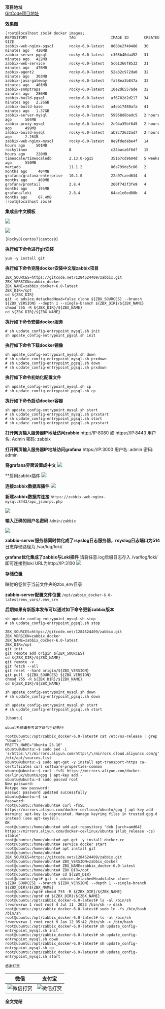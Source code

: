 **项目地址**  
[GitCode项目地址](https://gitcode.net/1284524409/zabbix/-/tree/zabbix_docker)

**效果图**
```  
[root@localhost zbx]# docker images;
REPOSITORY                   TAG                IMAGE ID       CREATED          SIZE
zabbix-web-nginx-pgsql       rocky-6.0-latest   0688e2f40486   30 minutes ago   426MB
zabbix-server-pgsql          rocky-6.0-latest   c365b40da452   31 minutes ago   422MB
zabbix-web-service           rocky-6.0-latest   5c61366f8532   31 minutes ago   476MB
zabbix-agent2                rocky-6.0-latest   52a32c972da0   32 minutes ago   303MB
zabbix-java-gateway          rocky-6.0-latest   fa58ea3b847a   32 minutes ago   401MB
zabbix-snmptraps             rocky-6.0-latest   10e2d6557ade   32 minutes ago   286MB
zabbix-build-pgsql           rocky-6.0-latest   af6702d2d217   34 minutes ago   2.26GB
zabbix-build-base            rocky-6.0-latest   a4eb17480afa   41 minutes ago   1.37GB
zabbix-server-mysql          rocky-6.0-latest   59958d8badc5   2 hours ago      504MB
zabbix-proxy-mysql           rocky-6.0-latest   2c94a35bf645   2 hours ago      499MB
zabbix-build-mysql           rocky-6.0-latest   ab8c72632ad7   2 hours ago      2.26GB
zabbix-web-nginx-mysql       rocky-6.0-latest   0e9fdedabe4f   14 hours ago     501MB
rockylinux                   8                  c24baca6f6df   15 hours ago     228MB
timescale/timescaledb        2.13.0-pg15        35167cd9604d   5 weeks ago      550MB
mariadb                      11.1.2             86a799de5c86   2 months ago     404MB
grafana/grafana-enterprise   10.1.0             22a97caed634   4 months ago     409MB
grafana/promtail             2.8.4              260f742f3fe9   4 months ago     195MB
grafana/loki                 2.8.4              64ae1e0ed80b   4 months ago     67.4MB
[root@localhost zbx]# 
```  
  
**集成全中文模板**  
  
![](https://gitcode.net/1284524409/zabbix/-/raw/zabbix_docker/vx_images/8f09f045a9dc42a0bb47d97e3ec5963b.png)  
  
![](https://gitcode.net/1284524409/zabbix/-/raw/zabbix_docker/vx_images/ce76ece189844eaa94629d9c59beb845.png)

`[Rocky8|centos7|centos8]`

**执行如下命令进行git安装**

```
yum -y install git
```

**执行如下命令克隆docker安装中文版zabbix项目**

```
ZBX_SOURCES=https://gitcode.net/1284524409/zabbix.git
ZBX_VERSION=zabbix_docker
ZBX_NAME=zabbix_docker-6.0-latest
ZBX_DIR=/opt
cd ${ZBX_DIR}
git -c advice.detachedHead=false clone ${ZBX_SOURCES} --branch ${ZBX_VERSION} --depth 1 --single-branch ${ZBX_DIR}/${ZBX_NAME}
chmod 755 -R ${ZBX_DIR}/${ZBX_NAME}
cd ${ZBX_DIR}/${ZBX_NAME}
```

**执行如下命令安装docker服务**

```
# sh update_config-entrypoint_mysql.sh init
sh update_config-entrypoint_pgsql.sh init
```

**执行如下命令下载docker镜像**

```
sh update_config-entrypoint_mysql.sh down
# sh update_config-entrypoint_mysql.sh prxdown
# sh update_config-entrypoint_pgsql.sh down
# sh update_config-entrypoint_pgsql.sh prxdown
```

**执行如下命令初始化配置文件**

```
sh update_config-entrypoint_mysql.sh cp
# sh update_config-entrypoint_pgsql.sh cp
```

**执行如下命令启动docker容器**

```
sh update_config-entrypoint_mysql.sh start
# sh update_config-entrypoint_mysql.sh prxstart
# sh update_config-entrypoint_pgsql.sh start
# sh update_config-entrypoint_pgsql.sh prxstart
```

**打开网页输入服务器IP地址访问zabbix**
http://IP:8080 或 https://IP:8443
用户名: Admin
密码: zabbix

**打开网页输入服务器IP地址访问grafana**
https://IP:3000
用户名: admin
密码: admin

**将grafana界面设置成中文**
![](https://gitcode.net/1284524409/zabbix/-/raw/zabbix_docker/vx_images/2cc17fdd154217656975030bc6636523.png)

**启用zabbix插件
![](https://gitcode.net/1284524409/zabbix/-/raw/zabbix_docker/vx_images/844a584f0789fc28205b2b5a8302938c.png)

**连接zabbix数据库插件**
![](https://gitcode.net/1284524409/zabbix/-/raw/zabbix_docker/vx_images/c87b39af3050dac2ecb62c7365bc7a7b.png)

**新建zabbix数据库连接**
`https://zabbix-web-nginx-mysql:8443/api_jsonrpc.php`

![](https://gitcode.net/1284524409/zabbix/-/raw/zabbix_docker/vx_images/c68d9dbf98134214aa759dd25bbfbb2e.png)

**输入正确的用户名密码**
`Admin/zabbix`

![](https://gitcode.net/1284524409/zabbix/-/raw/zabbix_docker/vx_images/aa5fd658ee04a9dd7687e459b3064dbe.png)


**zabbix-server服务器同时优化成了rsyslog日志服务器，rsyslog日志端口为514**
日志存储路径为 /var/log/loki/

**grafana优化集成了zabbix与Loki插件**
请将任意.log后缀日志存入 /var/log/loki/即可连接到loki
URL为http://IP:3100
![](https://gitcode.net/1284524409/zabbix/-/raw/zabbix_docker/vx_images/c469826e35f6d0735418cbb9ca008b22.png)

**存储位置**

映射的卷位于当前文件夹的zbx_env目录

**zabbix-server配置文件位置**
`/opt/zabbix_docker-6.0-latest/env_vars/.env_srv`

**后期如果有新版本发布可以通过如下命令更新zabbix版本**

```
sh update_config-entrypoint_mysql.sh stop
# sh update_config-entrypoint_pgsql.sh stop

ZBX_SOURCES=https://gitcode.net/1284524409/zabbix.git
ZBX_VERSION=zabbix_docker
ZBX_NAME=zabbix_docker-6.0-latest
ZBX_DIR=/opt
git init
git remote add origin ${ZBX_SOURCES}
cd ${ZBX_DIR}/${ZBX_NAME}
git remote -v
git fetch --all
git reset --hard origin/${ZBX_VERSION}
git pull  ${ZBX_SOURCES} ${ZBX_VERSION}
chmod 755 -R ${ZBX_DIR}/${ZBX_NAME}
cd ${ZBX_DIR}/${ZBX_NAME}

sh update_config-entrypoint_mysql.sh down
# sh update_config-entrypoint_pgsql.sh down

sh update_config-entrypoint_mysql.sh start
# sh update_config-entrypoint_pgsql.sh start
```

`[Ubuntu]`

`ubunt系统请参考如下命令手动执行`

```
root@ubuntu:/opt/zabbix_docker-6.0-latest# cat /etc/os-release | grep "Ubuntu "
PRETTY_NAME="Ubuntu 23.10"
ubuntu@ubuntu:~$ sudo sed -i 's/https:\/\/mirrors.aliyun.com/http:\/\/mirrors.cloud.aliyuncs.com/g' /etc/apt/sources.list
ubuntu@ubuntu:~$ sudo apt-get -y install apt-transport-https ca-certificates curl software-properties-common
ubuntu@ubuntu:~$ curl -fsSL https://mirrors.aliyun.com/docker-ce/linux/ubuntu/gpg | apt-key add -
ubuntu@ubuntu:~$ sudo passwd root
New password: 
Retype new password: 
passwd: password updated successfully
ubuntu@ubuntu:~$ su
Password: 
root@ubuntu:/home/ubuntu# curl -fsSL https://mirrors.aliyun.com/docker-ce/linux/ubuntu/gpg | apt-key add -
Warning: apt-key is deprecated. Manage keyring files in trusted.gpg.d instead (see apt-key(8)).
OK
root@ubuntu:/home/ubuntu# add-apt-repository "deb [arch=amd64] https://mirrors.aliyun.com/docker-ce/linux/ubuntu $(lsb_release -cs) stable"
root@ubuntu:/home/ubuntu# apt-get -y install docker-ce
root@ubuntu:/home/ubuntu# service docker start
root@ubuntu:/home/ubuntu# apt install git
root@ubuntu:/home/ubuntu# ZBX_SOURCES=https://gitcode.net/1284524409/zabbix.git
root@ubuntu:/home/ubuntu# ZBX_VERSION=zabbix_docker
root@ubuntu:/home/ubuntu# ZBX_NAME=zabbix_docker-6.0-latest
root@ubuntu:/home/ubuntu# ZBX_DIR=/opt
root@ubuntu:/home/ubuntu# cd ${ZBX_DIR}
root@ubuntu:/opt# git -c advice.detachedHead=false clone ${ZBX_SOURCES} --branch ${ZBX_VERSION} --depth 1 --single-branch ${ZBX_DIR}/${ZBX_NAME}
root@ubuntu:/opt# chmod 755 -R ${ZBX_DIR}/${ZBX_NAME}
root@ubuntu:/opt# cd ${ZBX_DIR}/${ZBX_NAME}
root@ubuntu:/opt/zabbix_docker-6.0-latest# ls -al /bin/sh
lrwxrwxrwx 1 root root 4 Jul 11  2023 /bin/sh -> dash
root@ubuntu:/opt/zabbix_docker-6.0-latest# sudo ln -fs /bin/bash /bin/sh
root@ubuntu:/opt/zabbix_docker-6.0-latest# ls -al /bin/sh
lrwxrwxrwx 1 root root 9 Jan 12 05:42 /bin/sh -> /bin/bash
root@ubuntu:/opt/zabbix_docker-6.0-latest# sh update_config-entrypoint_mysql.sh init
root@ubuntu:/opt/zabbix_docker-6.0-latest# sh update_config-entrypoint_mysql.sh down
root@ubuntu:/opt/zabbix_docker-6.0-latest# sh update_config-entrypoint_mysql.sh cp
root@ubuntu:/opt/zabbix_docker-6.0-latest# sh update_config-entrypoint_mysql.sh start
```

`感谢打赏`    

| **微信** | **支付宝** |
| :--: | :--: |
| ![微信打赏](https://gitcode.net/1284524409/zabbix/-/raw/zabbix_docker/thanks_wx.jpg) | ![微信打赏](https://gitcode.net/1284524409/zabbix/-/raw/zabbix_docker/thanks_zfb.jpg) |

**全文完结**